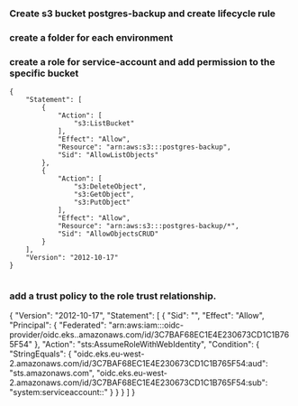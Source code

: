 ### Create s3 bucket postgres-backup and create lifecycle rule
### create a folder for each environment 
### create a role for service-account and add permission to the specific bucket

```
{
    "Statement": [
        {
            "Action": [
                "s3:ListBucket"
            ],
            "Effect": "Allow",
            "Resource": "arn:aws:s3:::postgres-backup",
            "Sid": "AllowListObjects"
        },
        {
            "Action": [
                "s3:DeleteObject",
                "s3:GetObject",
                "s3:PutObject"
            ],
            "Effect": "Allow",
            "Resource": "arn:aws:s3:::postgres-backup/*",
            "Sid": "AllowObjectsCRUD"
        }
    ],
    "Version": "2012-10-17"
}


```

### add a trust policy to the role trust relationship.

{
    "Version": "2012-10-17",
    "Statement": [
        {
            "Sid": "",
            "Effect": "Allow",
            "Principal": {
                "Federated": "arn:aws:iam::<account-id>:oidc-provider/oidc.eks.<region>.amazonaws.com/id/3C7BAF68EC1E4E230673CD1C1B765F54" <change the id>
            },
            "Action": "sts:AssumeRoleWithWebIdentity",
            "Condition": {
                "StringEquals": {
                    "oidc.eks.eu-west-2.amazonaws.com/id/3C7BAF68EC1E4E230673CD1C1B765F54:aud": "sts.amazonaws.com",
                    "oidc.eks.eu-west-2.amazonaws.com/id/3C7BAF68EC1E4E230673CD1C1B765F54:sub": "system:serviceaccount:<namespace>:<service-account-name>"
                }
            }
        }
    ]
}

```